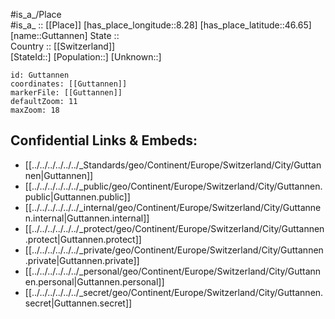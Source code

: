 ﻿---
location: [46.65,8.28] 
mapzoom: [7,12] 
mapmarker: city 
type: City
tags:
- geo/City


SpocWebEntityId: 30646
isDeleted: false
confidential: public

---
#is_a_/Place  
#is_a_ :: [[Place]] 
[has_place_longitude::8.28] 
[has_place_latitude::46.65] 
[name::Guttannen] 
State ::  
Country :: [[Switzerland]]  
[StateId::] 
[Population::] 
[Unknown::] 


```leaflet
id: Guttannen
coordinates: [[Guttannen]] 
markerFile: [[Guttannen]] 
defaultZoom: 11 
maxZoom: 18
```


## Confidential Links & Embeds: 
- [[../../../../../../_Standards/geo/Continent/Europe/Switzerland/City/Guttannen|Guttannen]] 
- [[../../../../../../_public/geo/Continent/Europe/Switzerland/City/Guttannen.public|Guttannen.public]] 
- [[../../../../../../_internal/geo/Continent/Europe/Switzerland/City/Guttannen.internal|Guttannen.internal]] 
- [[../../../../../../_protect/geo/Continent/Europe/Switzerland/City/Guttannen.protect|Guttannen.protect]] 
- [[../../../../../../_private/geo/Continent/Europe/Switzerland/City/Guttannen.private|Guttannen.private]] 
- [[../../../../../../_personal/geo/Continent/Europe/Switzerland/City/Guttannen.personal|Guttannen.personal]] 
- [[../../../../../../_secret/geo/Continent/Europe/Switzerland/City/Guttannen.secret|Guttannen.secret]] 
